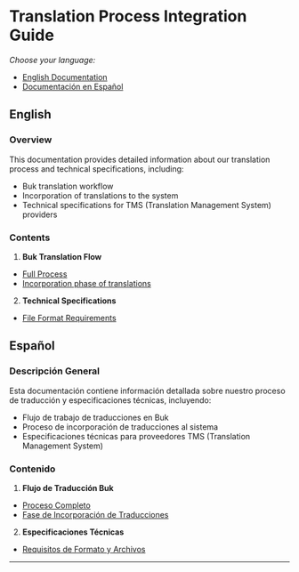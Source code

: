 # Translation Process Integration Guide

*Choose your language:*
- [English Documentation](#english)
- [Documentación en Español](#español)

## English

### Overview
This documentation provides detailed information about our translation process and technical specifications, including:

- Buk translation workflow
- Incorporation of translations to the system
- Technical specifications for TMS (Translation Management System) providers

### Contents

1. **Buk Translation Flow**
  - [Full Process](./docs/workflows/README.en.md)
  - [Incorporation phase of translations](./docs/workflows/steps/3/README.en.md)

2. **Technical Specifications**
  - [File Format Requirements](./docs/files/README.es.md)

## Español


### Descripción General
Esta documentación contiene información detallada sobre nuestro proceso de traducción y especificaciones técnicas, incluyendo:

- Flujo de trabajo de traducciones en Buk
- Proceso de incorporación de traducciones al sistema
- Especificaciones técnicas para proveedores TMS (Translation Management System)

### Contenido

1. **Flujo de Traducción Buk**
  - [Proceso Completo](./docs/workflows/README.es.md)
  - [Fase de Incorporación de Traducciones](./docs/workflows/steps/3/README.es.md)

2. **Especificaciones Técnicas**
  - [Requisitos de Formato y Archivos](./docs/files/README.es.md)

---
